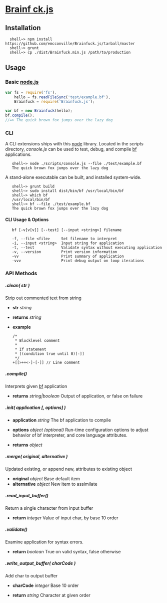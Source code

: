 # [Brainf ck.js][bf]

## Installation

```
  shell~> npm install https://github.com/emcconville/Brainfuck.js/tarball/master
  shell~> grunt
  shell~> cp ./dist/Brainfuck.min.js /path/to/production
```

## Usage

### Basic [node.js][node]

``` javascript
var fs = require('fs'),
    hello = fs.readFileSync('test/example.bf'),
    Brainfuck = require('Brainfuck.js');

var bf = new Brainfuck(hello);
bf.compile();
//=> The quick brown fox jumps over the lazy dog
```

### CLI

A CLI extensions ships with this [node][node] library. Located in
the *scripts* directory, *console.js* can be used to test, debug,
and compile [bf][bf] applications.

```
   shell~> node ./scripts/console.js --file ./test/example.bf
   The quick brown fox jumps over the lazy dog
```

A stand-alone executable can be built, and installed system-wide.

```
   shell~> grunt build
   shell~> sudo install dist/bin/bf /usr/local/bin/bf
   shell~> which bf
   /usr/local/bin/bf
   shell~> bf --file ./test/example.bf
   The quick brown fox jumps over the lazy dog
```

#### CLI Usage & Options

```
   bf [-v[v[v]] [--test] [--input <string>] filename

   -f, --file <file>     Set filename to interpret
   -i, --input <string>  Input string for application
   -t, --test            Validate syntax without executing application
   -v, --version         Print version information
   -vv                   Print summary of application
   -vvv                  Print debug output on loop iterations
```

### API Methods

##### .clean( str )

Strip out commented text from string

 * **str** *string* 

 * **returns** *string*

 * **example**
   ``` brainfuck
   /*
    * Blocklevel comment
    * 
    * If statement
    * [(condition true until 0)[-]]
    */
   +[[>++<-]-[-]] // Line comment
   ```

##### .compile()

Interprets given [bf][bf] application

 * **returns** *string|boolean* Output of application, or
   false on failure


##### .init( application [, options] )

 * **application** *string* The bf application to compile
 * **options** *object (optional)* Run-time configuration
   options to adjust behavior of bf interpreter, and core
   language attributes.
   
 * **returns** *object*
 

##### .merge( original, alternative )

Updated existing, or append new, attributes to existing
object

 * **original** *object* Base default item
 * **alternative** *object* New item to assimilate

##### .read_input_buffer()

Return a single character from input buffer

 * **return** *integer* Value of input char, by base 10
   order

##### .validate()

Examine application for syntax errors.

 * **return** *boolean* True on valid syntax, false otherwise

##### .write_output_buffer( charCode )

Add char to output buffer

 * **charCode** *integer* Base 10 order

 * **return** *string* Character at given order

[node]: http://nodejs.org/ "node.js"
[bf]: http://en.wikipedia.org/wiki/Brainfuck "Brainfuck"